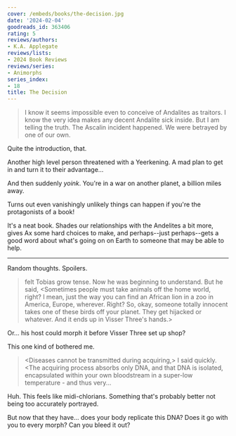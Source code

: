 ```yaml
---
cover: /embeds/books/the-decision.jpg
date: '2024-02-04'
goodreads_id: 363406
rating: 5
reviews/authors:
- K.A. Applegate
reviews/lists:
- 2024 Book Reviews
reviews/series:
- Animorphs
series_index:
- 18
title: The Decision
---
```


> I know it seems impossible even to conceive of Andalites as traitors. I know the very idea makes any decent Andalite sick inside. But I am telling the truth. The Ascalin incident happened. We were betrayed by one of our own.

Quite the introduction, that. 

Another high level person threatened with a Yeerkening. A mad plan to get in and turn it to their advantage... 

And then suddenly *yoink*. You're in a war on another planet, a billion miles away. 

Turns out even vanishingly unlikely things can happen if you're the protagonists of a book!

It's a neat book. Shades our relationships with the Andelites a bit more, gives Ax some hard choices to make, and perhaps--just perhaps--gets a good word about what's going on on Earth to someone that may be able to help. 

<!--more-->

- - - 

Random thoughts. Spoilers. 

> felt Tobias grow tense. Now he was beginning to understand. But he said, <Sometimes people must take animals off the home world, right? I mean, just the way you can find an African lion in a zoo in America, Europe, wherever. Right? So, okay, someone totally innocent takes one of these birds off your planet. They get hijacked or whatever. And it ends up in Visser Three's hands.>

Or... his host could morph it before Visser Three set up shop? 

This one kind of bothered me. 

> <Diseases cannot be transmitted during acquiring,> I said quickly. <The acquiring process absorbs only DNA, and that DNA is isolated, encapsulated within your own bloodstream in a super-low temperature - and thus very...

Huh. This feels like midi-chlorians. Something that's probably better not being too accurately portrayed. 

But now that they have... does your body replicate this DNA? Does it go with you to every morph? Can you bleed it out?
